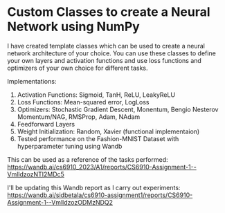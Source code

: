 # Custom Classes to create a Neural Network using NumPy
I have created template classes which can be used to create a neural network architecture of your choice. You can use these classes to define your own layers and activation functions and use loss functions and optimizers of your own choice for different tasks.

Implementations:
1. Activation Functions: Sigmoid, TanH, ReLU, LeakyReLU
2. Loss Functions: Mean-squared error, LogLoss
3. Optimizers: Stochastic Gradient Descent, Monentum, Bengio Nesterov Momentum/NAG, RMSProp, Adam, NAdam
4. Feedforward Layers
5. Weight Initialization: Random, Xavier (functional implementaion)
6. Tested performance on the Fashion-MNIST Dataset with hyperparameter tuning using Wandb



This can be used as a reference of the tasks performed: https://wandb.ai/cs6910_2023/A1/reports/CS6910-Assignment-1--VmlldzozNTI2MDc5

I'll be updating this Wandb report as I carry out experiments: https://wandb.ai/sidbetala/cs6910-assignment1/reports/CS6910-Assignment-1--VmlldzozODMzNDQ2
